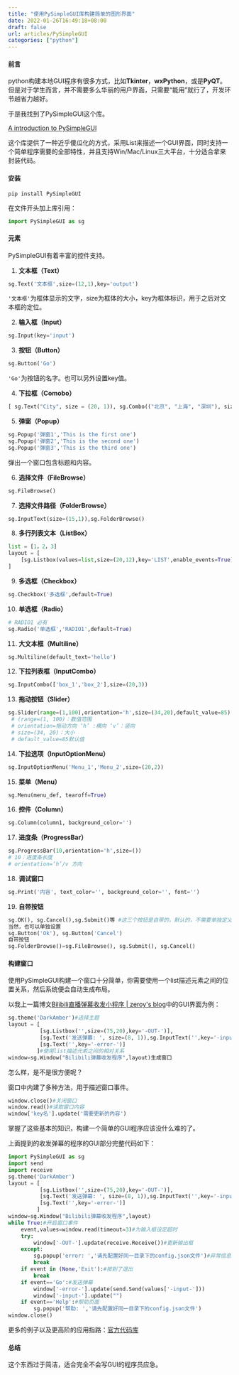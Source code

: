 ```yaml
---
title: "使用PySimpleGUI库构建简单的图形界面"
date: 2022-01-26T16:49:18+08:00
draft: false
url: articles/PySimpleGUI
categories: ["python"]
---
```


#### 前言

python构建本地GUI程序有很多方式，比如**Tkinter**，**wxPython**，或是**PyQT**。但是对于学生而言，并不需要多么华丽的用户界面，只需要“能用”就行了，开发环节越省力越好。

于是我找到了PySimpleGUI这个库。

[A introduction to PySimpleGUI](https://www.youtube.com/watch?v=-_z2RPAH0Qk)

这个库提供了一种近乎傻瓜化的方式，采用List来描述一个GUI界面，同时支持一个简单程序需要的全部特性，并且支持Win/Mac/Linux三大平台，十分适合拿来封装代码。

#### 安装

```
pip install PySimpleGUI
```

在文件开头加上库引用：

```python
import PySimpleGUI as sg
```

#### 元素

PySimpleGUI有着丰富的控件支持。

1. **文本框（Text）**

```python
sg.Text('文本框',size=(12,1),key='output')
```

`'文本框'`为框体显示的文字，size为框体的大小，key为框体标识，用于之后对文本框的定位。

2. **输入框（Input）**

```python
sg.Input(key='input')
```

3. **按钮（Button）**

```python
sg.Button('Go')
```

`'Go'`为按钮的名字。也可以另外设置key值。

4. **下拉框（Comobo）**

```python
[ sg.Text("City", size = (20, 1)), sg.Combo(("北京", "上海", "深圳"), size=(10, 1), default_value="上海", key = "-CITY-")]
```

5. **弹窗（Popup）**

```python
sg.Popup('弹窗1','This is the first one')
sg.Popup('弹窗2','This is the second one')
sg.Popup('弹窗3','This is the third one')
```

弹出一个窗口包含标题和内容。

6. **选择文件（FileBrowse）**

```python
sg.FileBrowse()
```

7. **选择文件路径（FolderBrowse）**

```python
sg.InputText(size=(15,1)),sg.FolderBrowse()
```

8. **多行列表文本（ListBox）**

```python
list = [1，2，3]
layout = [
    [sg.Listbox(values=list,size=(20,12),key='LIST',enable_events=True)]
]
```

9. **多选框（Checkbox）**

```python
sg.Checkbox('多选框',default=True)
```

10. **单选框（Radio）**

```python
# RADIO1 必有
sg.Radio('单选框','RADIO1',default=True)
```

11. **大文本框（Multiline）**

```python
sg.Multiline(default_text='hello')
```

12. **下拉列表框（InputCombo）**

```python
sg.InputCombo(['box_1','box_2'],size=(20,3))
```

13. **拖动按钮（Slider）**

```python
sg.Slider(range=(1,100),orientation='h',size=(34,20),default_value=85)
 # (range=(1, 100)：数值范围
 # orientation=拖动方向 ‘h’ :横向 ‘v’：竖向
 # size=(34, 20)：大小
 # default_value=85默认值
```

14. **下拉选项（InputOptionMenu）**

```python
sg.InputOptionMenu('Menu_1','Menu_2',size=(20,2))
```

15. **菜单（Menu）**

```python
sg.Menu(menu_def, tearoff=True)
```

16. **控件（Column）**

```python
sg.Column(column1, background_color='')
```

17. **进度条（ProgressBar）**

```python
sg.ProgressBar(10,orientation='h',size=())
# 10：进度条长度
# orientation=‘h’/v 方向
```

18. **调试窗口**

```python
sg.Print('内容', text_color='', background_color='', font='')
```

19. **自带按钮**

```python
sg.OK(), sg.Cancel(),sg.Submit()等 #这三个按钮是自带的，默认的，不需要单独定义其作用
当然，也可以单独设置
sg.Button('Ok'), sg.Button('Cancel')
自带按钮
sg.FolderBrowse()=sg.FileBrowse(), sg.Submit(), sg.Cancel()
```

#### 构建窗口

使用PySimpleGUI构建一个窗口十分简单，你需要使用一个list描述元素之间的位置关系，然后系统便会自动生成布局。

以我上一篇博文[Bilibili直播弹幕收发小程序 | zeroy's blog](https://zeroy.site/articles/Bilibili-send-and-receive/)中的GUI界面为例：

```python
sg.theme('DarkAmber')#选择主题
layout = [
          [sg.Listbox('',size=(75,20),key='-OUT-')],
          [sg.Text('发送弹幕: ', size=(8, 1)),sg.InputText('',key='-input-'),sg.Button("Go"),sg.Button("Exit"),sg.Button("Help")],
          [sg.Text('',key='-error-')]
         ]#使用list描述元素之间的相对关系
window=sg.Window("Bilibili弹幕收发程序",layout)生成窗口
```

怎么样，是不是很方便呢？

窗口中内建了多种方法，用于描述窗口事件。

```python
window.close()#关闭窗口
window.read()#读取窗口内容
window['key名'].update('需要更新的内容')
```

掌握了这些基本的知识，构建一个简单的GUI程序应该没什么难的了。

上面提到的收发弹幕的程序的GUI部分完整代码如下：

```python
import PySimpleGUI as sg
import send
import receive
sg.theme('DarkAmber')
layout = [
          [sg.Listbox('',size=(75,20),key='-OUT-')],
          [sg.Text('发送弹幕: ', size=(8, 1)),sg.InputText('',key='-input-'),sg.Button("Go"),sg.Button("Exit"),sg.Button("Help")],
          [sg.Text('',key='-error-')]
         ]
window=sg.Window("Bilibili弹幕收发程序",layout)
while True:#开启窗口事件
    event,values=window.read(timeout=3)#为输入框设定超时
    try:
        window['-OUT-'].update(receive.Receive())#更新输出框
    except:
        sg.popup('error: ','请先配置好同一目录下的config.json文件')#异常信息处理
        break
    if event in (None,'Exit'):#按到了退出
        break
    if event=='Go':#发送弹幕
        window['-error-'].update(send.Send(values['-input-']))
        window['-input-'].update("")
    if event=='Help':#帮助页面
        sg.popup('帮助: ','请先配置好同一目录下的config.json文件')
window.close()
```

更多的例子以及更高阶的应用指路：[官方代码库](https://github.com/PySimpleGUI/PySimpleGUI)



#### 总结

这个东西过于简洁，适合完全不会写GUI的程序员应急。
